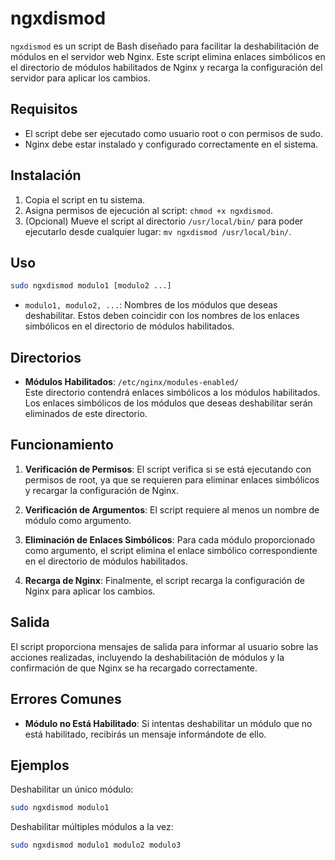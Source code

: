 
# ngxdismod

`ngxdismod` es un script de Bash diseñado para facilitar la deshabilitación de módulos en el servidor web Nginx. Este script elimina enlaces simbólicos en el directorio de módulos habilitados de Nginx y recarga la configuración del servidor para aplicar los cambios.

## Requisitos

- El script debe ser ejecutado como usuario root o con permisos de sudo.
- Nginx debe estar instalado y configurado correctamente en el sistema.

## Instalación

1. Copia el script en tu sistema.
2. Asigna permisos de ejecución al script: `chmod +x ngxdismod`.
3. (Opcional) Mueve el script al directorio `/usr/local/bin/` para poder ejecutarlo desde cualquier lugar: `mv ngxdismod /usr/local/bin/`.

## Uso

```bash
sudo ngxdismod modulo1 [modulo2 ...]
```

- `modulo1, modulo2, ...`: Nombres de los módulos que deseas deshabilitar. Estos deben coincidir con los nombres de los enlaces simbólicos en el directorio de módulos habilitados.

## Directorios

- **Módulos Habilitados**: `/etc/nginx/modules-enabled/`  
  Este directorio contendrá enlaces simbólicos a los módulos habilitados. Los enlaces simbólicos de los módulos que deseas deshabilitar serán eliminados de este directorio.

## Funcionamiento

1. **Verificación de Permisos**: El script verifica si se está ejecutando con permisos de root, ya que se requieren para eliminar enlaces simbólicos y recargar la configuración de Nginx.

2. **Verificación de Argumentos**: El script requiere al menos un nombre de módulo como argumento.

3. **Eliminación de Enlaces Simbólicos**: Para cada módulo proporcionado como argumento, el script elimina el enlace simbólico correspondiente en el directorio de módulos habilitados.

4. **Recarga de Nginx**: Finalmente, el script recarga la configuración de Nginx para aplicar los cambios.

## Salida

El script proporciona mensajes de salida para informar al usuario sobre las acciones realizadas, incluyendo la deshabilitación de módulos y la confirmación de que Nginx se ha recargado correctamente.

## Errores Comunes

- **Módulo no Está Habilitado**: Si intentas deshabilitar un módulo que no está habilitado, recibirás un mensaje informándote de ello.

## Ejemplos

Deshabilitar un único módulo:

```bash
sudo ngxdismod modulo1
```

Deshabilitar múltiples módulos a la vez:

```bash
sudo ngxdismod modulo1 modulo2 modulo3
```
